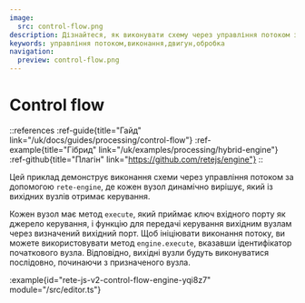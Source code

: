 ```yaml
---
image:
  src: control-flow.png
description: Дізнайтеся, як виконувати схему через управління потоком за допомогою rete-engine. Цей приклад демонструє, як кожен вузол динамічно вирішує, який із вихідних вузлів отримає керування
keywords: управління потоком,виконання,двигун,обробка
navigation:
  preview: control-flow.png
---
```


# Control flow

::references
:ref-guide{title="Гайд" link="/uk/docs/guides/processing/control-flow"}
:ref-example{title="Гібрид" link="/uk/examples/processing/hybrid-engine"}
:ref-github{title="Плагін" link="https://github.com/retejs/engine"}
::

Цей приклад демонструє виконання схеми через управління потоком за допомогою `rete-engine`, де кожен вузол динамічно вирішує, який із вихідних вузлів отримає керування.

Кожен вузол має метод `execute`, який приймає ключ вхідного порту як джерело керування, і функцію для передачі керування вихідним вузлам через визначений вихідний порт. Щоб ініціювати виконання потоку, ви можете використовувати метод `engine.execute`, вказавши ідентифікатор початкового вузла. Відповідно, вихідні вузли будуть виконуватися послідовно, починаючи з призначеного вузла.

:example{id="rete-js-v2-control-flow-engine-yqi8z7" module="/src/editor.ts"}
